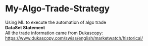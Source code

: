 # My-Algo-Trade-Strategy
Using ML to execute the automation of algo trade  
**DataSet Statement**  
All the trade information came from Dukascopy: https://www.dukascopy.com/swiss/english/marketwatch/historical/
